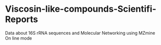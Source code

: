 # Viscosin-like-compounds-Scientifi-Reports
Data about 16S rRNA sequences and Molecular Networking using MZmine On line mode
